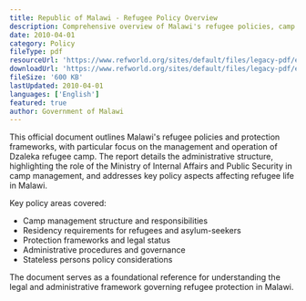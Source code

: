 ```yaml
---
title: Republic of Malawi - Refugee Policy Overview
description: Comprehensive overview of Malawi's refugee policies, camp management structure, and protection frameworks.
date: 2010-04-01
category: Policy
fileType: pdf
resourceUrl: 'https://www.refworld.org/sites/default/files/legacy-pdf/en/2010-4/4bcd718f2.pdf'
downloadUrl: 'https://www.refworld.org/sites/default/files/legacy-pdf/en/2010-4/4bcd718f2.pdf'
fileSize: '600 KB'
lastUpdated: 2010-04-01
languages: ['English']
featured: true
author: Government of Malawi
---
```


This official document outlines Malawi's refugee policies and protection frameworks, with particular focus on the management and operation of Dzaleka refugee camp. The report details the administrative structure, highlighting the role of the Ministry of Internal Affairs and Public Security in camp management, and addresses key policy aspects affecting refugee life in Malawi.

Key policy areas covered:
- Camp management structure and responsibilities
- Residency requirements for refugees and asylum-seekers
- Protection frameworks and legal status
- Administrative procedures and governance
- Stateless persons policy considerations

The document serves as a foundational reference for understanding the legal and administrative framework governing refugee protection in Malawi.
